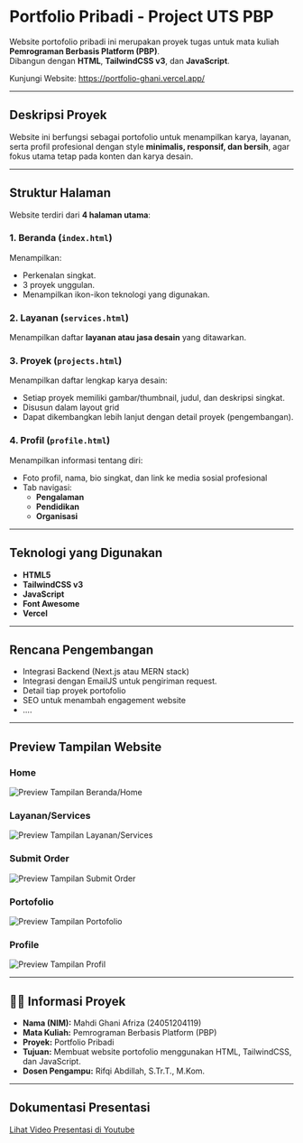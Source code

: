 # Portfolio Pribadi - Project UTS PBP

Website portofolio pribadi ini merupakan proyek tugas untuk mata kuliah **Pemrograman Berbasis Platform (PBP)**.  
Dibangun dengan **HTML**, **TailwindCSS v3**, dan **JavaScript**.

Kunjungi Website: https://portfolio-ghani.vercel.app/  

---

## Deskripsi Proyek
Website ini berfungsi sebagai portofolio untuk menampilkan karya, layanan, serta profil profesional dengan style **minimalis, responsif, dan bersih**, agar fokus utama tetap pada konten dan karya desain.

---

## Struktur Halaman
Website terdiri dari **4 halaman utama**:

### 1. Beranda (`index.html`)
Menampilkan:
- Perkenalan singkat.
- 3 proyek unggulan.
- Menampilkan ikon-ikon teknologi yang digunakan.

### 2. Layanan (`services.html`)
Menampilkan daftar **layanan atau jasa desain** yang ditawarkan.

### 3. Proyek (`projects.html`)
Menampilkan daftar lengkap karya desain:
- Setiap proyek memiliki gambar/thumbnail, judul, dan deskripsi singkat.
- Disusun dalam layout grid
- Dapat dikembangkan lebih lanjut dengan detail proyek (pengembangan).

### 4. Profil (`profile.html`)
Menampilkan informasi tentang diri:
- Foto profil, nama, bio singkat, dan link ke media sosial profesional
- Tab navigasi:
  - **Pengalaman**
  - **Pendidikan**
  - **Organisasi**

---

## Teknologi yang Digunakan
- **HTML5**  
- **TailwindCSS v3**  
- **JavaScript**  
- **Font Awesome**  
- **Vercel**  

---

## Rencana Pengembangan
- Integrasi Backend (Next.js atau MERN stack)  
- Integrasi dengan EmailJS untuk pengiriman request.  
- Detail tiap proyek portofolio
- SEO untuk menambah engagement website
- ....

---

## Preview Tampilan Website
### Home
![Preview Tampilan Beranda/Home](preview/preview-home.jpeg)
### Layanan/Services
![Preview Tampilan Layanan/Services](preview/preview-services.jpeg)
### Submit Order
![Preview Tampilan Submit Order](preview/preview-service-submission.jpeg)
### Portofolio
![Preview Tampilan Portofolio](preview/preview-portofolio.jpeg)
### Profile
![Preview Tampilan Profil](preview/preview-profile.jpeg)

---

## 👨‍🎓 Informasi Proyek
- **Nama (NIM):** Mahdi Ghani Afriza (24051204119)  
- **Mata Kuliah:** Pemrograman Berbasis Platform (PBP)  
- **Proyek:** Portfolio Pribadi  
- **Tujuan:** Membuat website portofolio menggunakan HTML, TailwindCSS, dan JavaScript.  
- **Dosen Pengampu:** Rifqi Abdillah, S.Tr.T., M.Kom.

---

## Dokumentasi Presentasi
[Lihat Video Presentasi di Youtube](https://www.youtube.com/watch?v=u1P7O7GCQjE?si=sPh-W5gD3Z98iVjp)
